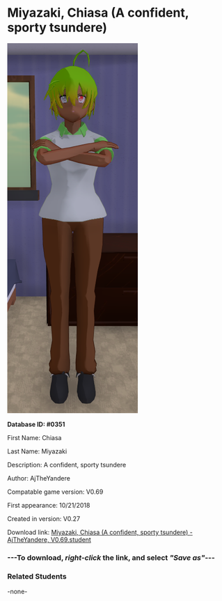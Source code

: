 # Miyazaki, Chiasa (A confident, sporty tsundere)

<img src="../../Files/Images/Miyazaki, Chiasa (A confident, sporty tsundere).png" title="Miyazaki, Chiasa (A confident, sporty tsundere) - AjTheYandere, V0.69">

**Database ID: #0351**

First Name: Chiasa

Last Name: Miyazaki

Description: A confident, sporty tsundere

Author: AjTheYandere

Compatable game version: V0.69

First appearance: 10/21/2018

Created in version: V0.27

Download link: <a href="https://raw.githubusercontent.com/Arbiter1223/Daigaku-Gurashi-Custom-Students/master/Files/Student%20Files/Miyazaki%2C%20Chiasa%20(A%20confident%2C%20sporty%20tsundere)%20-%20AjTheYandere%2C%20V0.69.student">Miyazaki, Chiasa (A confident, sporty tsundere) - AjTheYandere, V0.69.student</a>

### ---**To download, _right-click_ the link, and select _"Save as"_**---

### Related Students

-none-
